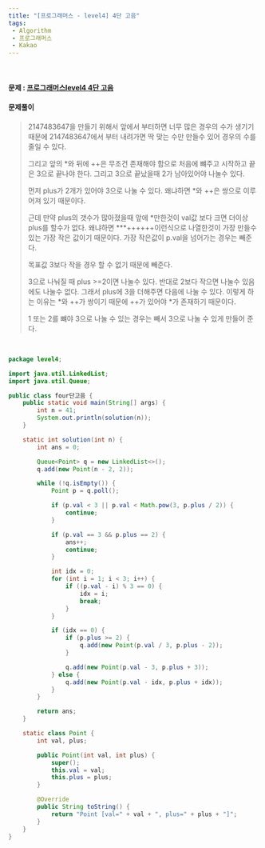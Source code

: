 ```yaml
---
title: "[프로그래머스 - level4] 4단 고음"
tags:
 - Algorithm
 - 프로그래머스
 - Kakao
---
```




<br/>

#### 문제 : <a href="https://programmers.co.kr/learn/courses/30/lessons/1831">프로그래머스level4 4단 고음</a>

#### 문제풀이

> 2147483647을 만들기 위해서 앞에서 부터하면 너무 많은 경우의 수가 생기기 때문에 2147483647에서 부터 내려가면 딱 맞는 수만 만들수 있어 경우의 수를 줄일 수 있다.
>
> 그리고 앞의 *와 뒤에 ++은 무조건 존재해야 함으로 처음에 뺴주고 시작하고 끝은 3으로 끝나야 한다. 그리고 3으로 끝났을때 2가 남아있어야 나눌수 있다.
>
> 
>
> 먼저 plus가 2개가 있어야 3으로 나눌 수 있다. 왜냐하면 *와 ++은 쌍으로 이루어져 있기 때문이다.
>
> 근데 만약 plus의 갯수가 많아졌을때 앞에 *만한것이 val값 보다 크면 더이상 plus를 할수가 없다. 왜냐하면 ***++++++이런식으로 나열한것이 가장 만들수 있는 가장 작은 값이기 때문이다. 가장 작은값이 p.val을 넘어가는 경우는 빼준다.
>
> 목표값 3보다 작을 경우 할 수 없기 때문에 빼준다.
>
> 
>
> 3으로 나눠질 때 plus >=2이면 나눌수 있다. 반대로 2보다 작으면 나눌수 있음에도 나눌수 없다. 그래서 plus에 3을 더해주면 다음에 나눌 수 있다. 이렇게 하는 이유는 *와 ++가 쌍이기 때문에 ++가 있어야 *가 존재하기 때문이다.
>
> 1 또는 2를 뺴야 3으로 나눌 수 있는 경우는 빼서 3으로 나눌 수 있게 만들어 준다.

<br/>

```java
package level4;

import java.util.LinkedList;
import java.util.Queue;

public class four단고음 {
	public static void main(String[] args) {
		int n = 41;
		System.out.println(solution(n));
	}

	static int solution(int n) {
		int ans = 0;

		Queue<Point> q = new LinkedList<>();
		q.add(new Point(n - 2, 2));

		while (!q.isEmpty()) {
			Point p = q.poll();

			if (p.val < 3 || p.val < Math.pow(3, p.plus / 2)) {
				continue;
			}

			if (p.val == 3 && p.plus == 2) {
				ans++;
				continue;
			}

			int idx = 0;
			for (int i = 1; i < 3; i++) {
				if ((p.val - i) % 3 == 0) {
					idx = i;
					break;
				}
			}

			if (idx == 0) {
				if (p.plus >= 2) {
					q.add(new Point(p.val / 3, p.plus - 2));
				}

				q.add(new Point(p.val - 3, p.plus + 3));
			} else {
				q.add(new Point(p.val - idx, p.plus + idx));
			}
		}

		return ans;
	}

	static class Point {
		int val, plus;

		public Point(int val, int plus) {
			super();
			this.val = val;
			this.plus = plus;
		}

		@Override
		public String toString() {
			return "Point [val=" + val + ", plus=" + plus + "]";
		}
	}
}
```

